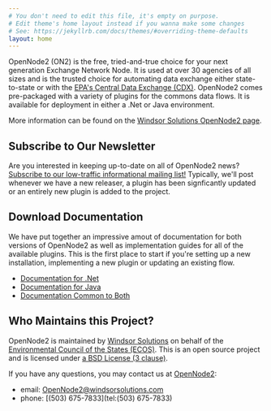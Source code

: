 ```yaml
---
# You don't need to edit this file, it's empty on purpose.
# Edit theme's home layout instead if you wanna make some changes
# See: https://jekyllrb.com/docs/themes/#overriding-theme-defaults
layout: home
---
```


OpenNode2 (ON2) is the free, tried-and-true choice for your next generation
Exchange Network Node. It is used at over 30 agencies of all sizes and is the
trusted choice for automating data exchange either state-to-state or with the
[EPA's Central Data Exchange (CDX)](https://cdx.epa.gov/). OpenNode2 comes
pre-packaged with a variety of plugins for the commons data flows. It is
available for deployment in either a .Net or Java environment.

More information can be found on the
[Windsor Solutions OpenNode2 page](http://www.windsorsolutions.com/Products/OpenNode2).

## Subscribe to Our Newsletter

Are you interested in keeping up-to-date on all of OpenNode2 news? [Subscribe to
our low-traffic informational mailing list!](https://sourceforge.net/p/opennode2/newsletter/?source=navbar)
Typically, we'll post whenever we have a new releaser, a plugin has been
signficantly updated or an entirely new plugin is added to the project.

## Download Documentation

We have put together an impressive amout of documentation for both versions of
OpenNode2 as well as implementation guides for all of the available plugins.
This is the first place to start if you're setting up a new installation,
implementing a new plugin or updating an existing flow.

* [Documentation for .Net](https://github.com/WindsorSolutions/opennode2/blob/master/customer-docs/dotnet)
* [Documentation for Java](https://github.com/WindsorSolutions/opennode2/blob/master/customer-docs/java)
* [Documentation Common to Both](https://github.com/WindsorSolutions/opennode2/blob/master/customer-docs/common)

## Who Maintains this Project?

OpenNode2 is maintained by [Windsor Solutions](http://www.windsorsolutions.com/)
on behalf of
the [Environmental Council of the States (ECOS)](https://www.ecos.org/). This is
an open source project and is licensed under [a BSD License (3
clause)](https://github.com/WindsorSolutions/opennode2/blob/master/LICENSE.md).

If you have any questions, you may
contact us at  [OpenNode2](mailto:opennode2@windsorsolutions.com):

* email: [OpenNode2@windsorsolutions.com](mailto:opennode2@windsorsolutions.com)
* phone: [(503) 675-7833](tel:(503) 675-7833)
  
